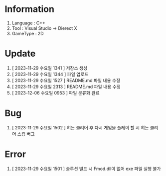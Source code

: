 # Information
1. Language : C++
2. Tool : Visual Studio → Dierect X
3. GameType : 2D

# Update
1. [ 2023-11-29 수요일 1341 ] 저장소 생성
2. [ 2023-11-29 수요일 1344 ] 파일 업로드
3. [ 2023-11-29 수요일 1527 ] README.md 파일 내용 수정
4. [ 2023-11-29 수요일 2313 ] README.md 파일 내용 수정
5. [ 2023-12-06 수요일 0953 ] 파일 분류화 완료

# Bug
1. [ 2023-11-29 수요일 1502 ] 히든 클리어 후 다시 게임을 플레이 할 시 히든 클리어 스킵 버그

# Error
1. [ 2023-11-29 수요일 1501 ] 솔루션 빌드 시 Fmod.dll이 없어 exe 파일 실행 불가

